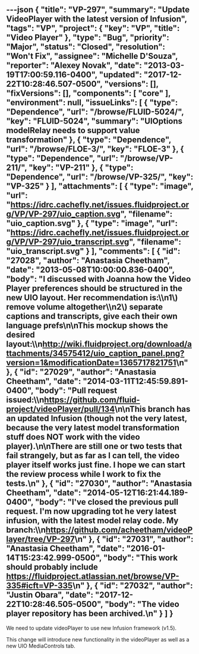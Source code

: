 ---json
{
  "title": "VP-297",
  "summary": "Update VideoPlayer with the latest version of Infusion",
  "tags": "VP",
  "project": {
    "key": "VP",
    "title": "Video Player"
  },
  "type": "Bug",
  "priority": "Major",
  "status": "Closed",
  "resolution": "Won't Fix",
  "assignee": "Michelle D'Souza",
  "reporter": "Alexey Novak",
  "date": "2013-03-19T17:00:59.116-0400",
  "updated": "2017-12-22T10:28:46.507-0500",
  "versions": [],
  "fixVersions": [],
  "components": [
    "core"
  ],
  "environment": null,
  "issueLinks": [
    {
      "type": "Dependence",
      "url": "/browse/FLUID-5024/",
      "key": "FLUID-5024",
      "summary": "UIOptions modelRelay needs to support value transformation"
    },
    {
      "type": "Dependence",
      "url": "/browse/FLOE-3/",
      "key": "FLOE-3"
    },
    {
      "type": "Dependence",
      "url": "/browse/VP-211/",
      "key": "VP-211"
    },
    {
      "type": "Dependence",
      "url": "/browse/VP-325/",
      "key": "VP-325"
    }
  ],
  "attachments": [
    {
      "type": "image",
      "url": "https://idrc.cachefly.net/issues.fluidproject.org/VP/VP-297/uio_caption.svg",
      "filename": "uio_caption.svg"
    },
    {
      "type": "image",
      "url": "https://idrc.cachefly.net/issues.fluidproject.org/VP/VP-297/uio_transcript.svg",
      "filename": "uio_transcript.svg"
    }
  ],
  "comments": [
    {
      "id": "27028",
      "author": "Anastasia Cheetham",
      "date": "2013-05-08T10:00:00.836-0400",
      "body": "I discussed with Joanna how the Video Player preferences should be structured in the new UIO layout. Her recommendation is:\\\n1\\) remove volume altogether\\\n2\\) separate captions and transcripts, give each their own language prefs\n\nThis mockup shows the desired layout:\\\n<http://wiki.fluidproject.org/download/attachments/34575412/uio_caption_panel.png?version=1&modificationDate=1365717821751>\n"
    },
    {
      "id": "27029",
      "author": "Anastasia Cheetham",
      "date": "2014-03-11T12:45:59.891-0400",
      "body": "Pull request issued:\\\n<https://github.com/fluid-project/videoPlayer/pull/134>\n\nThis branch has an updated Infusion (though not the very latest, because the very latest model transformation stuff does NOT work with the video player).\n\nThere are still one or two tests that fail strangely, but as far as I can tell, the video player itself works just fine. I hope we can start the review process while I work to fix the tests.\n"
    },
    {
      "id": "27030",
      "author": "Anastasia Cheetham",
      "date": "2014-05-12T16:21:44.189-0400",
      "body": "I've closed the previous pull request. I'm now upgrading tot he very latest infusion, with the latest model relay code. My branch:\\\n<https://github.com/acheetham/videoPlayer/tree/VP-297>\n"
    },
    {
      "id": "27031",
      "author": "Anastasia Cheetham",
      "date": "2016-01-14T15:23:42.999-0500",
      "body": "This work should probably include <https://fluidproject.atlassian.net/browse/VP-335#icft=VP-335>\n"
    },
    {
      "id": "27032",
      "author": "Justin Obara",
      "date": "2017-12-22T10:28:46.505-0500",
      "body": "The video player repository has been archived.\n"
    }
  ]
}
---
We need to update videoPlayer to use new Infusion framework (v1.5).

This change will introduce new functionality in the videoPlayer as well as a new UIO MediaControls tab.

        